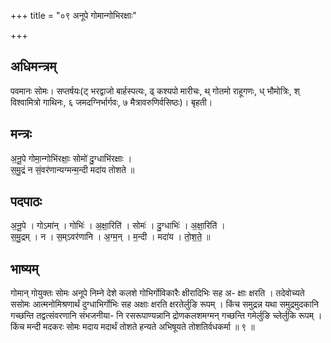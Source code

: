 +++
title = "०९ अनूपे गोमान्गोभिरक्षाः"

+++
## अधिमन्त्रम्
पवमानः सोमः। सप्तर्षयः(ट् भरद्वाजो बार्हस्पत्यः, ढ् कश्यपो मारीचः, थ् गोतमो राहूगणः, ध् भौमोत्रिः, श् विश्वामित्रो गाथिनः, ६ जमदग्निर्भार्गवः, ७ मैत्रावरुणिर्वसिष्ठः)। बृहती।

## मन्त्रः
अ॒नू॒पे गोमा॒न्गोभि॑रक्षाः॒ सोमो॑ दु॒ग्धाभि॑रक्षाः ।  
स॒मु॒द्रं न सं॒वर॑णान्यग्मन्म॒न्दी मदा॑य तोशते ॥

## पदपाठः
अ॒नू॒पे । गोऽमा॑न् । गोभिः॑ । अ॒क्षा॒रिति॑ । सोमः॑ । दु॒ग्धाभिः॑ । अ॒क्षा॒रिति॑ ।  
स॒मु॒द्रम् । न । स॒म्ऽवर॑णानि । अ॒ग्म॒न् । म॒न्दी । मदा॑य । तो॒श॒ते॒ ॥

## भाष्यम्
गोमान् गोयुक्तः सोमः अनूपे निम्ने देशे कलशे गोभिर्गोविकारैः क्षीरादिभिः सह अ- क्षाः क्षरति । तदेवोच्यते ससोमः आत्मनोमिश्रणार्थं दुग्धाभिर्गोभिः सह अक्षाः क्षरति क्षरतेर्लुङि रूपम् । किंच समुद्रन्न यथा समुद्रमुदकानि गच्छन्ति तद्वत्संवरणानि संभजनीया- नि रसरूपाण्यन्नानि द्रोणकलशमग्मन् गच्छन्ति गमेर्लुङि च्लेर्लुकि रूपम् । किंच मन्दी मदकरः सोमः मदाय मदार्थं तोशते हन्यते अभिषूयते तोशतिर्वधकर्मा ॥ ९ ॥